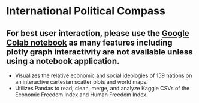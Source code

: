 # International Political Compass

## For best user interaction, please use the [**Google Colab notebook**](https://colab.research.google.com/drive/1_OC1D7eUprJ3U2NDOzBN3HlMCF_mAGMt?authuser=1#scrollTo=eHsTiHdxofPc&uniqifier=4) as many features including plotly graph interactivity are not available unless using a notebook application. 

 
* Visualizes the relative economic and social ideologies of 159 nations on an interactive cartesian scatter plots and world maps.
* Utilizes Pandas to read, clean, merge, and analyze Kaggle CSVs of the Economic Freedom Index and Human Freedom Index.

